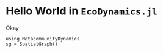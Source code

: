 # Hello World in `EcoDynamics.jl`

Okay

```@example 1
using MetacommunityDynamics
sg = SpatialGraph()
```

